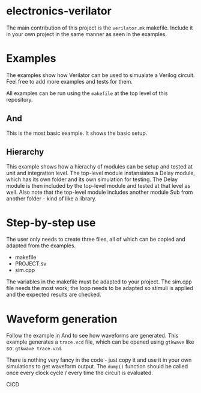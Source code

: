# electronics-verilator

The main contribution of this project is the `verilator.mk` makefile. Include it in your own project in the same manner as seen in the examples.

# Examples

The examples show how Verilator can be used to simualate a Verilog circuit. Feel free to add more examples and tests for them.

All examples can be run using the `makefile` at the top level of this repository.

## And

This is the most basic example. It shows the basic setup.

## Hierarchy

This example shows how a hierachy of modules can be setup and tested at unit and integration level. The top-level module instansiates a Delay module, which has its own folder and its own simulation for testing. The Delay module is then included by the top-level module and tested at that level as well. Also note that the top-level module includes another module Sub from another folder - kind of like a library.

# Step-by-step use

The user only needs to create three files, all of which can be copied and adapted from the examples.
* makefile
* PROJECT.sv
* sim.cpp

The variables in the makefile must be adapted to your project. The sim.cpp file needs the most work; the loop needs to be adapted so stimuli is applied and the expected results are checked.

# Waveform generation

Follow the example in And to see how waveforms are generated. This example generates a `trace.vcd` file, which can be opened using `gtkwave` like so: `gtkwave trace.vcd`.

There is nothing very fancy in the code - just copy it and use it in your own simulations to get waveform output. The `dump()` function should be called once every clock cycle / every time the circuit is evaluated.

CICD


